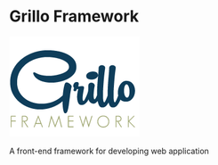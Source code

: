 # Grillo Framework

![alt text](img/grillo-logo.png "Logo")


A front-end framework for developing web application

